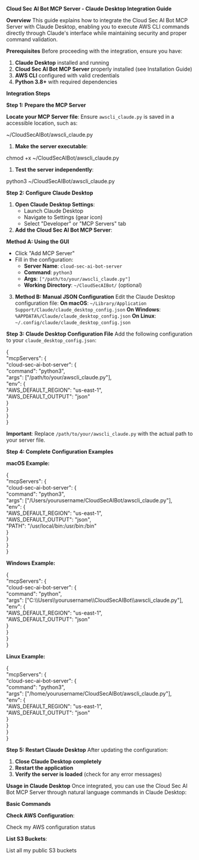 **Cloud Sec AI Bot MCP Server \- Claude Desktop Integration Guide**

**Overview** This guide explains how to integrate the Cloud Sec AI Bot MCP Server with Claude Desktop, enabling you to execute AWS CLI commands directly through Claude's interface while maintaining security and proper command validation.

**Prerequisites** Before proceeding with the integration, ensure you have:

1. **Claude Desktop** installed and running  
2. **Cloud Sec AI Bot MCP Server** properly installed (see Installation Guide)  
3. **AWS CLI** configured with valid credentials  
4. **Python 3.8+** with required dependencies

**Integration Steps**

**Step 1: Prepare the MCP Server**

**Locate your MCP Server file**: Ensure `awscli_claude.py` is saved in a accessible location, such as:

\~/CloudSecAIBot/awscli\_claude.py

1. **Make the server executable**:

chmod \+x \~/CloudSecAIBot/awscli\_claude.py

1. **Test the server independently**:

python3 \~/CloudSecAIBot/awscli\_claude.py

**Step 2: Configure Claude Desktop**

1. **Open Claude Desktop Settings**:  
   * Launch Claude Desktop  
   * Navigate to Settings (gear icon)  
   * Select "Developer" or "MCP Servers" tab  
2. **Add the Cloud Sec AI Bot MCP Server**:

**Method A: Using the GUI**

* Click "Add MCP Server"  
* Fill in the configuration:  
  * **Server Name**: `cloud-sec-ai-bot-server`  
  * **Command**: `python3`  
  * **Args**: `["/path/to/your/awscli_claude.py"]`  
  * **Working Directory**: `~/CloudSecAIBot/` (optional)  
3. **Method B: Manual JSON Configuration** Edit the Claude Desktop configuration file: **On macOS**: `~/Library/Application Support/Claude/claude_desktop_config.json` **On Windows**: `%APPDATA%/Claude/claude_desktop_config.json` **On Linux**: `~/.config/claude/claude_desktop_config.json`

**Step 3: Claude Desktop Configuration File** Add the following configuration to your `claude_desktop_config.json`:

{  
  "mcpServers": {  
    "cloud-sec-ai-bot-server": {  
      "command": "python3",  
      "args": \["/path/to/your/awscli\_claude.py"\],  
      "env": {  
        "AWS\_DEFAULT\_REGION": "us-east-1",  
        "AWS\_DEFAULT\_OUTPUT": "json"  
      }  
    }  
  }  
}

**Important**: Replace `/path/to/your/awscli_claude.py` with the actual path to your server file.

**Step 4: Complete Configuration Examples**

**macOS Example:**

{  
  "mcpServers": {  
    "cloud-sec-ai-bot-server": {  
      "command": "python3",  
      "args": \["/Users/yourusername/CloudSecAIBot/awscli\_claude.py"\],  
      "env": {  
        "AWS\_DEFAULT\_REGION": "us-east-1",  
        "AWS\_DEFAULT\_OUTPUT": "json",  
        "PATH": "/usr/local/bin:/usr/bin:/bin"  
      }  
    }  
  }  
}

**Windows Example:**

{  
  "mcpServers": {  
    "cloud-sec-ai-bot-server": {  
      "command": "python",  
      "args": \["C:\\\\Users\\\\yourusername\\\\CloudSecAIBot\\\\awscli\_claude.py"\],  
      "env": {  
        "AWS\_DEFAULT\_REGION": "us-east-1",  
        "AWS\_DEFAULT\_OUTPUT": "json"  
      }  
    }  
  }  
}

**Linux Example:**

{  
  "mcpServers": {  
    "cloud-sec-ai-bot-server": {  
      "command": "python3",  
      "args": \["/home/yourusername/CloudSecAIBot/awscli\_claude.py"\],  
      "env": {  
        "AWS\_DEFAULT\_REGION": "us-east-1",  
        "AWS\_DEFAULT\_OUTPUT": "json"  
      }  
    }  
  }  
}

**Step 5: Restart Claude Desktop** After updating the configuration:

1. **Close Claude Desktop completely**  
2. **Restart the application**  
3. **Verify the server is loaded** (check for any error messages)

**Usage in Claude Desktop** Once integrated, you can use the Cloud Sec AI Bot MCP Server through natural language commands in Claude Desktop:

**Basic Commands**

**Check AWS Configuration**:

Check my AWS configuration status

**List S3 Buckets**:

List all my public S3 buckets  
